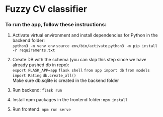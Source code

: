 # Fuzzy CV classifier

### To run the app, follow these instructions:

1. Activate virtual environment and install dependencies for Python in the backend folder:\
   `python3 -m venv env`
   `source env/bin/activate`
   `python3 -m pip install -r requirements.txt`

2. Create DB with the schema (you can skip this step since we have already pushed db in repo):\
   `export FLASK_APP=app`
   `flask shell`
   `from app import db`
   `from models import Rating`
   `db.create_all()`\
   Make sure db.sqlite is created in the backend folder

3. Run backend:
   `flask run`

4. Install npm packages in the frontend folder:
   `npm install`

5. Run frontend:
   `npm run serve`
   
